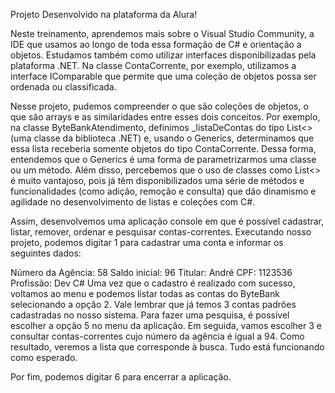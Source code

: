 Projeto Desenvolvido na plataforma da Alura!



Neste treinamento, aprendemos mais sobre o Visual Studio Community, a IDE que usamos ao longo de toda essa formação de C# e orientação a objetos. Estudamos também como utilizar interfaces disponibilizadas pela plataforma .NET.
Na classe ContaCorrente, por exemplo, utilizamos a interface IComparable que permite que uma coleção de objetos possa ser ordenada ou classificada.

Nesse projeto, pudemos compreender o que são coleções de objetos, o que são arrays e as similaridades entre esses dois conceitos.
Por exemplo, na classe ByteBankAtendimento, definimos _listaDeContas do tipo List<> (uma classe da biblioteca .NET) e, usando o Generics, determinamos que essa lista receberia somente objetos do tipo ContaCorrente.
Dessa forma, entendemos que o Generics é uma forma de parametrizarmos uma classe ou um método.
Além disso, percebemos que o uso de classes como List<> é muito vantajoso, pois já têm disponibilizados uma série de métodos e funcionalidades (como adição, remoção e consulta) que dão dinamismo e agilidade no desenvolvimento de listas e coleções com C#.

Assim, desenvolvemos uma aplicação console em que é possível cadastrar, listar, remover, ordenar e pesquisar contas-correntes. Executando nosso projeto, podemos digitar 1 para cadastrar uma conta e informar os seguintes dados:

Número da Agência: 58
Saldo inicial: 96
Titular: André
CPF: 1123536
Profissão: Dev C#
Uma vez que o cadastro é realizado com sucesso, voltamos ao menu e podemos listar todas as contas do ByteBank selecionando a opção 2.
Vale lembrar que já temos 3 contas padrões cadastradas no nosso sistema.
Para fazer uma pesquisa, é possível escolher a opção 5 no menu da aplicação.
Em seguida, vamos escolher 3 e consultar contas-correntes cujo número da agência é igual a 94.
Como resultado, veremos a lista que corresponde à busca. Tudo está funcionando como esperado.

Por fim, podemos digitar 6 para encerrar a aplicação.
